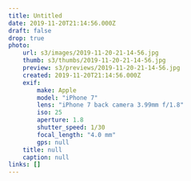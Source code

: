 ```yaml
---
title: Untitled
date: 2019-11-20T21:14:56.000Z
draft: false
drop: true
photo:
    url: s3/images/2019-11-20-21-14-56.jpg
    thumb: s3/thumbs/2019-11-20-21-14-56.jpg
    preview: s3/previews/2019-11-20-21-14-56.jpg
    created: 2019-11-20T21:14:56.000Z
    exif:
        make: Apple
        model: "iPhone 7"
        lens: "iPhone 7 back camera 3.99mm f/1.8"
        iso: 25
        aperture: 1.8
        shutter_speed: 1/30
        focal_length: "4.0 mm"
        gps: null
    title: null
    caption: null
links: []
---
```

